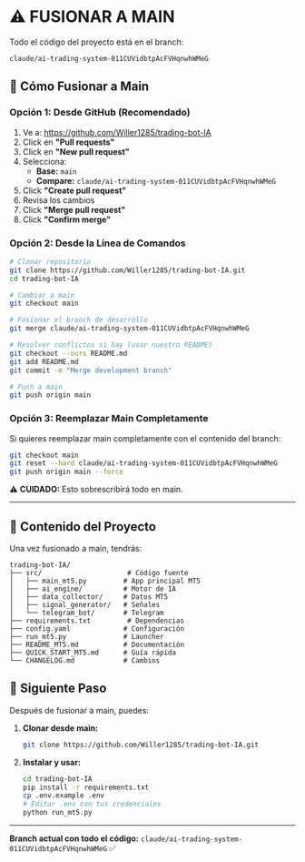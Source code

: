 # ⚠️ FUSIONAR A MAIN

Todo el código del proyecto está en el branch:
```
claude/ai-trading-system-011CUVidbtpAcFVHqnwhWMeG
```

## 🔀 Cómo Fusionar a Main

### Opción 1: Desde GitHub (Recomendado)

1. Ve a: https://github.com/Willer1285/trading-bot-IA
2. Click en **"Pull requests"**
3. Click en **"New pull request"**
4. Selecciona:
   - **Base:** `main`
   - **Compare:** `claude/ai-trading-system-011CUVidbtpAcFVHqnwhWMeG`
5. Click **"Create pull request"**
6. Revisa los cambios
7. Click **"Merge pull request"**
8. Click **"Confirm merge"**

### Opción 2: Desde la Línea de Comandos

```bash
# Clonar repositorio
git clone https://github.com/Willer1285/trading-bot-IA.git
cd trading-bot-IA

# Cambiar a main
git checkout main

# Fusionar el branch de desarrollo
git merge claude/ai-trading-system-011CUVidbtpAcFVHqnwhWMeG

# Resolver conflictos si hay (usar nuestro README)
git checkout --ours README.md
git add README.md
git commit -m "Merge development branch"

# Push a main
git push origin main
```

### Opción 3: Reemplazar Main Completamente

Si quieres reemplazar main completamente con el contenido del branch:

```bash
git checkout main
git reset --hard claude/ai-trading-system-011CUVidbtpAcFVHqnwhWMeG
git push origin main --force
```

⚠️ **CUIDADO:** Esto sobrescribirá todo en main.

---

## 📁 Contenido del Proyecto

Una vez fusionado a main, tendrás:

```
trading-bot-IA/
├── src/                     # Código fuente
│   ├── main_mt5.py         # App principal MT5
│   ├── ai_engine/          # Motor de IA
│   ├── data_collector/     # Datos MT5
│   ├── signal_generator/   # Señales
│   └── telegram_bot/       # Telegram
├── requirements.txt         # Dependencias
├── config.yaml             # Configuración
├── run_mt5.py              # Launcher
├── README_MT5.md           # Documentación
├── QUICK_START_MT5.md      # Guía rápida
└── CHANGELOG.md            # Cambios
```

## 🚀 Siguiente Paso

Después de fusionar a main, puedes:

1. **Clonar desde main:**
   ```bash
   git clone https://github.com/Willer1285/trading-bot-IA.git
   ```

2. **Instalar y usar:**
   ```bash
   cd trading-bot-IA
   pip install -r requirements.txt
   cp .env.example .env
   # Editar .env con tus credenciales
   python run_mt5.py
   ```

---

**Branch actual con todo el código:**
`claude/ai-trading-system-011CUVidbtpAcFVHqnwhWMeG` ✅
